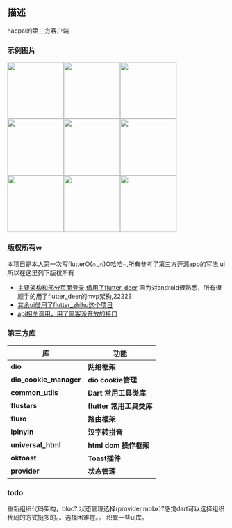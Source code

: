 ## 描述 
hacpai的第三方客户端

### 示例图片

<img src="https://github.com/zhangle1/ZLHacpai/blob/master/img/splash.png" width="130px"/><img src="https://github.com/zhangle1/ZLHacpai/blob/master/img/home_login.png" width="130px"/><img src="https://github.com/zhangle1/ZLHacpai/blob/master/img/home_follow.png" width="130px"/>
<img src="https://github.com/zhangle1/ZLHacpai/blob/master/img/home_hot.png" width="130px"/><img src="https://github.com/zhangle1/ZLHacpai/blob/master/img/home_recommend.png" width="130px"/><img src="https://github.com/zhangle1/ZLHacpai/blob/master/img/articles_detail.png" width="130px"/>
<img src="https://github.com/zhangle1/ZLHacpai/blob/master/img/channel.png" width="130px"/><img src="https://github.com/zhangle1/ZLHacpai/blob/master/img/dynamic.png" width="130px"/><img src="https://github.com/zhangle1/ZLHacpai/blob/master/img/my.png" width="130px"/>


### 版权所有w
本项目是本人第一次写flutterO(∩_∩)O哈哈~,所有参考了第三方开源app的写法,ui所以在这里列下版权所有

* [主要架构和部分页面登录,借用了flutter_deer](https://github.com/simplezhli/flutter_deer)
因为对android很熟悉，所有很顺手的用了flutter_deer的mvp架构,22223
* [其余ui借用了flutter_zhihu这个项目](https://github.com/xujiyou/zhihu-flutter)
* [api相关调用，用了黑客派开放的接口](https://hacpai.com/article/1488603534762)
### 第三方库
| 库                          | 功能             |
| -------------------------- | -------------- |
| **dio**                    | **网络框架**       |
| **dio_cookie_manager**     | **dio cookie管理**       |
| **common_utils**           | **Dart 常用工具类库**       |
| **flustars**               | **flutter 常用工具类库**       |
| **fluro**                  | **路由框架**       |
| **lpinyin**                | **汉字转拼音**       |
| **universal_html**         | **html dom 操作框架**       |
| **oktoast**                | **Toast插件**       |
| **provider**               | **状态管理**       |
### todo
重新组织代码架构，bloc?,状态管理选择(provider,mobx)?感觉dart可以选择组织代码的方式挺多的。。选择困难症。。
积累一些ui库。


